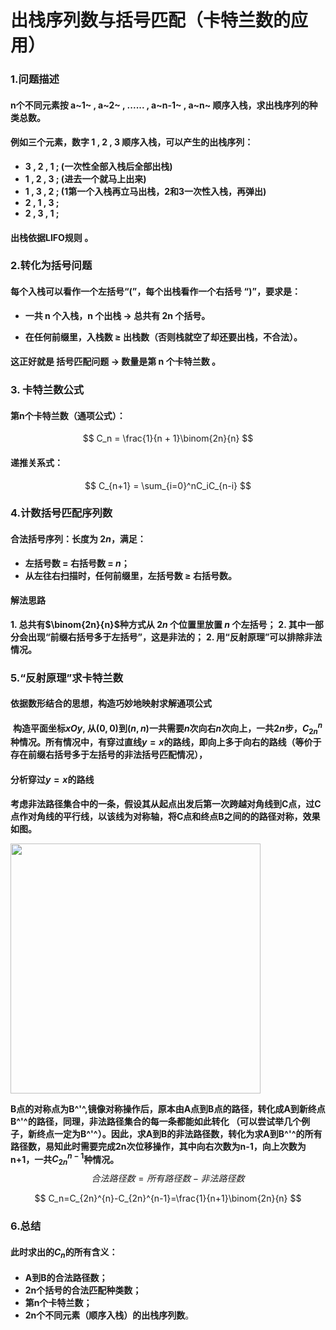 #  出栈序列数与括号匹配（卡特兰数的应用）



### 1.问题描述

####  **n个不同元素按 a~1~ , a~2~ , ...... , a~n-1~ , a~n~ 顺序入栈，求出栈序列的种类总数**。

#### **例如三个元素，数字 1 , 2 , 3 顺序入栈，可以产生的出栈序列**：

* **3 , 2 , 1 ; (一次性全部入栈后全部出栈)**
* **1 , 2 , 3 ; (进去一个就马上出来)**
* **1 , 3 , 2 ; (1第一个入栈再立马出栈，2和3一次性入栈，再弹出)**
* **2 , 1 , 3 ;**
* **2 , 3 , 1 ;** 

#### **出栈依据LIFO规则** 。



### 2.转化为括号问题

####	**每个入栈可以看作一个左括号“(”，每个出栈看作一个右括号 “)”，要求是：**

* **一共 n 个入栈，n 个出栈 → 总共有 2n 个括号。**

* **在任何前缀里，入栈数 ≥ 出栈数（否则栈就空了却还要出栈，不合法）。**

#### **这正好就是 括号匹配问题 → 数量是第 n 个卡特兰数 。**



### 3. 卡特兰数公式

#### **第n个卡特兰数（通项公式）：**

$$
C_n = \frac{1}{n + 1}\binom{2n}{n}
$$
#### **递推关系式：**

$$
C_{n+1} = \sum_{i=0}^nC_iC_{n-i}
$$



### 4.计数括号匹配序列数

#### **合法括号序列：长度为 $2n$，满足：**

* **左括号数 = 右括号数 = $n$；**
* **从左往右扫描时，任何前缀里，左括号数 ≥ 右括号数。**

#### **解法思路**

**1. 总共有$\binom{2n}{n}$种方式从 $2n$ 个位置里放置 $n$ 个左括号；**
**2. 其中一部分会出现“前缀右括号多于左括号”，这是非法的；**
**2. 用“反射原理”可以排除非法情况。**



### 5.“反射原理”求卡特兰数

#### 依据数形结合的思想，构造巧妙地映射求解通项公式

​	**构造平面坐标$xOy$, 从$(0 , 0)$到$(n , n)$一共需要$n$次向右$n$次向上，一共$2n$步，$C_{2n}^n$种情况。所有情况中，有穿过直线$y = x$的路线，即向上多于向右的路线（等价于存在前缀右括号多于左括号的非法括号匹配情况），**

#### 分析穿过$y = x$的路线

​	**考虑非法路径集合中的一条，假设其从起点出发后第一次跨越对角线到C点，过C点作对角线的平行线，以该线为对称轴，将C点和终点B之间的的路径对称，效果如图。**

<img style="width:400px;" src="https://s21.ax1x.com/2025/09/09/pVRmd8s.jpg">

​	**B点的对称点为B^'^,镜像对称操作后，原本由A点到B点的路径，转化成A到新终点B^'^的路径，同理，非法路径集合的每一条都能如此转化 （可以尝试举几个例子，新终点一定为B^'^）。因此，求A到B的非法路径数，转化为求A到B^'^的所有路径数，易知此时需要完成2n次位移操作，其中向右次数为n-1，向上次数为n+1，一共$C_{2n}^{n-1}$种情况。**
$$
合法路径数=所有路径数-非法路径数
$$

$$
C_n=C_{2n}^{n}-C_{2n}^{n-1}=\frac{1}{n+1}\binom{2n}{n}
$$



### 6.总结

#### **此时求出的$C_n$的所有含义：**

* **A到B的合法路径数；**
* **2n个括号的合法匹配种类数；**
* **第n个卡特兰数；**
* **2n个不同元素（顺序入栈）的出栈序列数**。


















​	










